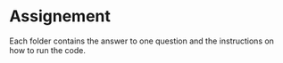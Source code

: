 # Assignement

Each folder contains the answer to one question and the instructions on how to run the code.
